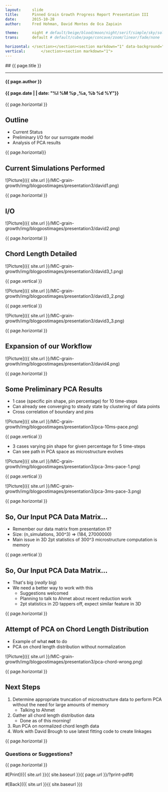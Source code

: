 ```yaml
---
layout:     slide
title:     	Pinned Grain Growth Progress Report Presentation III
date:      	2015-10-28
author:     Fred Hohman, David Montes de Oca Zapiain

theme:		night # default/beige/blood/moon/night/serif/simple/sky/solarized
trans:		default # default/cube/page/concave/zoom/linear/fade/none

horizontal:	</section></section><section markdown="1" data-background="http://ahmetcecen.github.io/project-pages/img/slidebackground.png"><section markdown="1">
vertical:		</section><section markdown="1">
---
```

<section markdown="1" data-background="http://ahmetcecen.github.io/project-pages/img/slidebackground.png"><section markdown="1">
## {{ page.title }}

<hr>

#### {{ page.author }}

#### {{ page.date | | date: "%I %M %p ,%a, %b %d %Y"}}

{{ page.horizontal }}

<!-- Start Writing Below in Markdown -->

## Outline

* Current Status
* Preliminary I/O for our surrogate model
* Analysis of PCA results

{{ page.horizontal}}

## Current Simulations Performed

![Picture]({{ site.url }}/MIC-grain-growth/img/blogpostimages/presentation3/david1.png)

{{ page.horizontal }}

## I/O

![Picture]({{ site.url }}/MIC-grain-growth/img/blogpostimages/presentation3/david2.png)

{{ page.horizontal }}

## Chord Length Detailed

![Picture]({{ site.url }}/MIC-grain-growth/img/blogpostimages/presentation3/david3_1.png)

{{ page.vertical }}

![Picture]({{ site.url }}/MIC-grain-growth/img/blogpostimages/presentation3/david3_2.png)

{{ page.vertical }}

![Picture]({{ site.url }}/MIC-grain-growth/img/blogpostimages/presentation3/david3_3.png)

{{ page.horizontal }}

## Expansion of our Workflow 

![Picture]({{ site.url }}/MIC-grain-growth/img/blogpostimages/presentation3/david4.png)

{{ page.horizontal }}

## Some Preliminary PCA Results 

* 1 case (specific pin shape, pin percentage) for 10 time-steps
* Can already see converging to steady state by clustering of data points
* Cross correlation of boundary and pins

![Picture]({{ site.url }}/MIC-grain-growth/img/blogpostimages/presentation3/pca-10ms-pace.png)

{{ page.vertical }}

* 3 cases varying pin shape for given percentage for 5 time-steps
* Can see path in PCA space as microstructure evolves

![Picture]({{ site.url }}/MIC-grain-growth/img/blogpostimages/presentation3/pca-3ms-pace-1.png)

{{ page.vertical }}

![Picture]({{ site.url }}/MIC-grain-growth/img/blogpostimages/presentation3/pca-3ms-pace-3.png)

{{ page.horizontal }}

## So, Our Input PCA Data Matrix...

* Remember our data matrix from presentation II?
* Size: (n_simulations, 300^3) => (184, 27000000)
* Main issue in 3D 2pt statistics of 300^3 microstructure computation is memory

{{ page.vertical }}

## So, Our Input PCA Data Matrix...

* That's big (*really* big)
* We need a better way to work with this
	* Suggestions welcomed
	* Planning to talk to Ahmet about recent reduction work
	* 2pt statistics in 2D tappers off, expect similar feature in 3D

{{ page.horizontal }}

## Attempt of PCA on Chord Length Distribution

* Example of what **not** to do
* PCA on chord length distribution without normalization

![Picture]({{ site.url }}/MIC-grain-growth/img/blogpostimages/presentation3/pca-chord-wrong.png)

{{ page.horizontal }}

## Next Steps

1. Determine appropriate truncation of microstructure data to perform PCA without the need for large amounts of memory
	* Talking to Ahmet
2. Gather all chord length distribution data
	* Done as of this morning!
3. Run PCA on normalized chord length data
4. Work with David Brough to use latest fitting code to create linkages

{{ page.horizontal }}

# Questions or Suggestions?

<!-- End Here -->


{{ page.horizontal }}

#[Print]({{ site.url }}{{ site.baseurl }}{{ page.url }}/?print-pdf#)

#[Back]({{ site.url }}{{ site.baseurl }})

</section></section>

